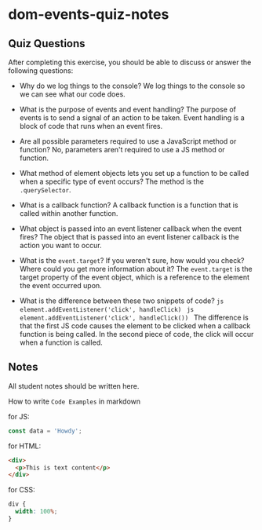 # dom-events-quiz-notes

## Quiz Questions

After completing this exercise, you should be able to discuss or answer the following questions:

- Why do we log things to the console?
  We log things to the console so we can see what our code does.

- What is the purpose of events and event handling?
  The purpose of events is to send a signal of an action to be taken. Event handling is a block of code that runs when an event fires.

- Are all possible parameters required to use a JavaScript method or function?
  No, parameters aren't required to use a JS method or function.

- What method of element objects lets you set up a function to be called when a specific type of event occurs?
  The method is the `.querySelector`.

- What is a callback function?
  A callback function is a function that is called within another function.

- What object is passed into an event listener callback when the event fires?
  The object that is passed into an event listener callback is the action you want to occur.

- What is the `event.target`? If you weren't sure, how would you check? Where could you get more information about it?
  The `event.target` is the target property of the event object, which is a reference to the element the event occurred upon.

- What is the difference between these two snippets of code?
  `js
    element.addEventListener('click', handleClick)
    `
  `js
    element.addEventListener('click', handleClick())
    `
  The difference is that the first JS code causes the element to be clicked when a callback function is being called. In the second piece of code, the click will occur when a function is called.

## Notes

All student notes should be written here.

How to write `Code Examples` in markdown

for JS:

```javascript
const data = 'Howdy';
```

for HTML:

```html
<div>
  <p>This is text content</p>
</div>
```

for CSS:

```css
div {
  width: 100%;
}
```
